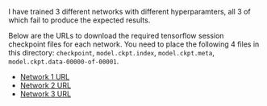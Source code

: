 I have trained 3 different networks with different hyperparamters, all 3 of which fail to produce the expected results.

Below are the URLs to download the required tensorflow session checkpoint files for each network.
You need to place the following 4 files in this directory: `checkpoint`, `model.ckpt.index`, `model.ckpt.meta`, `model.ckpt.data-00000-of-00001`.

* [Network 1 URL](https://1drv.ms/f/s!AhwRi6NEzKxMmoJ9viV2kENcaFoUxg)
* [Network 2 URL](https://1drv.ms/f/s!AhwRi6NEzKxMmoMEIaTiZzC_odsAvw)
* [Network 3 URL](https://1drv.ms/f/s!AhwRi6NEzKxMmoMFG0bVX-xOeEToHw)
